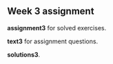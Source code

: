 ## Week 3 assignment

__assignment3__ for solved exercises.

__text3__ for assignment questions.

__solutions3__.
